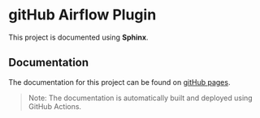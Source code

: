 # gitHub Airflow Plugin

This project is documented using **Sphinx**.

## Documentation

The documentation for this project can be found on [gitHub pages](https://farago-kristof.github.io/gitHub_airflow_plugin/).

> Note: The documentation is automatically built and deployed using GitHub Actions.
